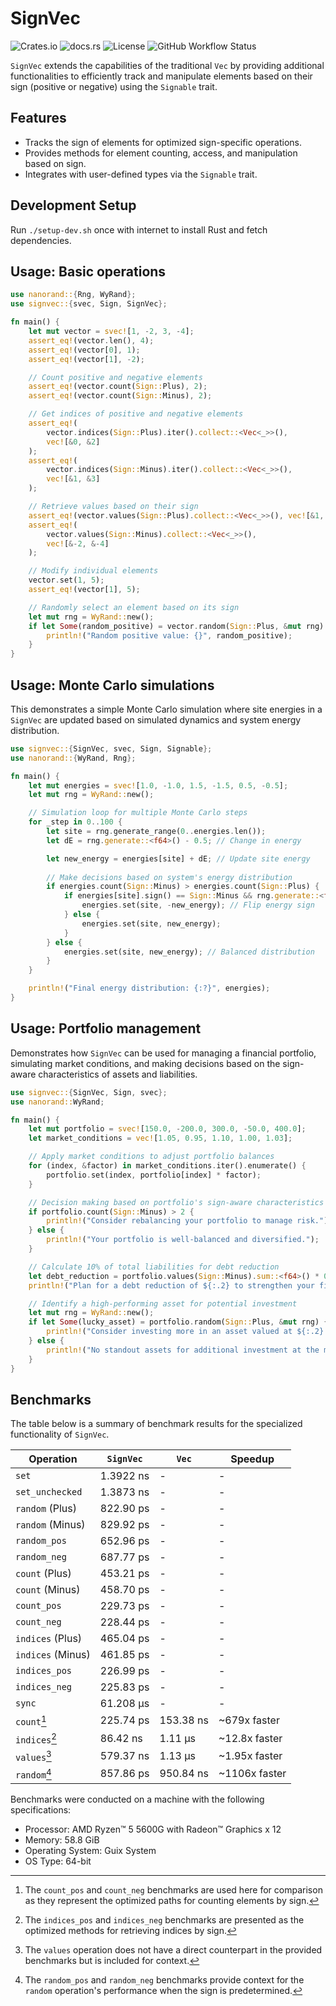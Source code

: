 # SignVec
![Crates.io](https://img.shields.io/crates/v/signvec)
![docs.rs](https://img.shields.io/docsrs/signvec)
![License](https://img.shields.io/crates/l/signvec)
![GitHub Workflow Status](https://github.com/b-vitamins/signvec/actions/workflows/rust.yml/badge.svg)

`SignVec` extends the capabilities of the traditional `Vec` by providing additional functionalities to efficiently track and manipulate elements based on their sign (positive or negative) using the `Signable` trait.

## Features
- Tracks the sign of elements for optimized sign-specific operations.
- Provides methods for element counting, access, and manipulation based on sign.
- Integrates with user-defined types via the `Signable` trait.

## Development Setup
Run `./setup-dev.sh` once with internet to install Rust and fetch dependencies.

## Usage: Basic operations

```rust
use nanorand::{Rng, WyRand};
use signvec::{svec, Sign, SignVec};

fn main() {
    let mut vector = svec![1, -2, 3, -4];
    assert_eq!(vector.len(), 4);
    assert_eq!(vector[0], 1);
    assert_eq!(vector[1], -2);

    // Count positive and negative elements
    assert_eq!(vector.count(Sign::Plus), 2);
    assert_eq!(vector.count(Sign::Minus), 2);

    // Get indices of positive and negative elements
    assert_eq!(
        vector.indices(Sign::Plus).iter().collect::<Vec<_>>(),
        vec![&0, &2]
    );
    assert_eq!(
        vector.indices(Sign::Minus).iter().collect::<Vec<_>>(),
        vec![&1, &3]
    );

    // Retrieve values based on their sign
    assert_eq!(vector.values(Sign::Plus).collect::<Vec<_>>(), vec![&1, &3]);
    assert_eq!(
        vector.values(Sign::Minus).collect::<Vec<_>>(),
        vec![&-2, &-4]
    );

    // Modify individual elements
    vector.set(1, 5);
    assert_eq!(vector[1], 5);

    // Randomly select an element based on its sign
    let mut rng = WyRand::new();
    if let Some(random_positive) = vector.random(Sign::Plus, &mut rng) {
        println!("Random positive value: {}", random_positive);
    }
}
```

## Usage: Monte Carlo simulations

This demonstrates a simple Monte Carlo simulation where site energies in a `SignVec` are updated based on simulated dynamics and system energy distribution.

```rust
use signvec::{SignVec, svec, Sign, Signable};
use nanorand::{WyRand, Rng};

fn main() {
    let mut energies = svec![1.0, -1.0, 1.5, -1.5, 0.5, -0.5];
    let mut rng = WyRand::new();

    // Simulation loop for multiple Monte Carlo steps
    for _step in 0..100 {
        let site = rng.generate_range(0..energies.len());
        let dE = rng.generate::<f64>() - 0.5; // Change in energy

        let new_energy = energies[site] + dE; // Update site energy
        
        // Make decisions based on system's energy distribution
        if energies.count(Sign::Minus) > energies.count(Sign::Plus) {
            if energies[site].sign() == Sign::Minus && rng.generate::<f64>() < 0.5 {
                energies.set(site, -new_energy); // Flip energy sign
            } else {
                energies.set(site, new_energy);
            }
        } else {
            energies.set(site, new_energy); // Balanced distribution
        }
    }

    println!("Final energy distribution: {:?}", energies);
}
```

## Usage: Portfolio management

Demonstrates how `SignVec` can be used for managing a financial portfolio, simulating market conditions, and making decisions based on the sign-aware characteristics of assets and liabilities.

```rust
use signvec::{SignVec, Sign, svec};
use nanorand::WyRand;

fn main() {
    let mut portfolio = svec![150.0, -200.0, 300.0, -50.0, 400.0];
    let market_conditions = vec![1.05, 0.95, 1.10, 1.00, 1.03];

    // Apply market conditions to adjust portfolio balances
    for (index, &factor) in market_conditions.iter().enumerate() {
        portfolio.set(index, portfolio[index] * factor);
    }

    // Decision making based on portfolio's sign-aware characteristics
    if portfolio.count(Sign::Minus) > 2 {
        println!("Consider rebalancing your portfolio to manage risk.");
    } else {
        println!("Your portfolio is well-balanced and diversified.");
    }

    // Calculate 10% of total liabilities for debt reduction
    let debt_reduction = portfolio.values(Sign::Minus).sum::<f64>() * 0.1;
    println!("Plan for a debt reduction of ${:.2} to strengthen your financial position.", debt_reduction.abs());

    // Identify a high-performing asset for potential investment
    let mut rng = WyRand::new();
    if let Some(lucky_asset) = portfolio.random(Sign::Plus, &mut rng) {
        println!("Consider investing more in an asset valued at ${:.2}.", lucky_asset);
    } else {
        println!("No standout assets for additional investment at the moment.");
    }
}
```

## Benchmarks

The table below is a summary of benchmark results for the specialized functionality of `SignVec`.

| Operation         | `SignVec`      | `Vec`     | Speedup        |
|-------------------|----------------|-----------|----------------|
| `set`             | 1.3922 ns      | -         | -              |
| `set_unchecked`   | 1.3873 ns      | -         | -              |
| `random` (Plus)   | 822.90 ps      | -         | -              |
| `random` (Minus)  | 829.92 ps      | -         | -              |
| `random_pos`      | 652.96 ps      | -         | -              |
| `random_neg`      | 687.77 ps      | -         | -              |
| `count` (Plus)    | 453.21 ps      | -         | -              |
| `count` (Minus)   | 458.70 ps      | -         | -              |
| `count_pos`       | 229.73 ps      | -         | -              |
| `count_neg`       | 228.44 ps      | -         | -              |
| `indices` (Plus)  | 465.04 ps      | -         | -              |
| `indices` (Minus) | 461.85 ps      | -         | -              |
| `indices_pos`     | 226.99 ps      | -         | -              |
| `indices_neg`     | 225.83 ps      | -         | -              |
| `sync`            | 61.208 µs      | -         | -              |
| `count`[^1]       | 225.74 ps      | 153.38 ns | ~679x faster   |
| `indices`[^2]     | 86.42 ns       | 1.11 µs   | ~12.8x faster  |
| `values`[^3]      | 579.37 ns      | 1.13 µs   | ~1.95x faster  |
| `random`[^4]      | 857.86 ps      | 950.84 ns | ~1106x faster  |

[^1]: The `count_pos` and `count_neg` benchmarks are used here for comparison as they represent the optimized paths for counting elements by sign.
[^2]: The `indices_pos` and `indices_neg` benchmarks are presented as the optimized methods for retrieving indices by sign.
[^3]: The `values` operation does not have a direct counterpart in the provided benchmarks but is included for context.
[^4]: The `random_pos` and `random_neg` benchmarks provide context for the `random` operation's performance when the sign is predetermined.

Benchmarks were conducted on a machine with the following specifications:
- Processor: AMD Ryzen™ 5 5600G with Radeon™ Graphics x 12
- Memory: 58.8 GiB
- Operating System: Guix System
- OS Type: 64-bit
